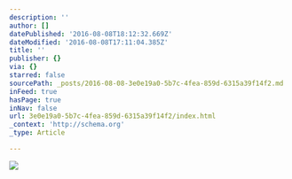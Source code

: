 ```yaml
---
description: ''
author: []
datePublished: '2016-08-08T18:12:32.669Z'
dateModified: '2016-08-08T17:11:04.385Z'
title: ''
publisher: {}
via: {}
starred: false
sourcePath: _posts/2016-08-08-3e0e19a0-5b7c-4fea-859d-6315a39f14f2.md
inFeed: true
hasPage: true
inNav: false
url: 3e0e19a0-5b7c-4fea-859d-6315a39f14f2/index.html
_context: 'http://schema.org'
_type: Article

---
```

![](https://the-grid-user-content.s3-us-west-2.amazonaws.com/fbec01a0-a741-4d5d-999f-b576769fa6b8.png)